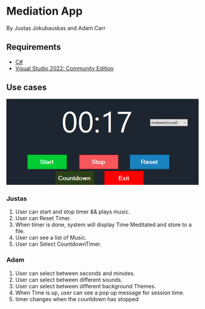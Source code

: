 # Mediation App

By Justas Jokubauskas and Adam Carr

## Requirements

- [C#](https://docs.microsoft.com/en-us/dotnet/csharp/)
- [Visual Studio 2022: Community Edition](https://visualstudio.microsoft.com/vs/community/)

## Use cases

![Screen1](image/readme/screen1.png)

### Justas

1. User can start and stop timer && plays music.
2. User can Reset Timer.
3. When timer is done, system will display Time Meditated and store to a file.
4. User can see a list of Music.
5. User can Select CountdownTimer.

### Adam

1. User can select between seconds and minutes.
2. User can select between different sounds.
3. User can select between different background Themes.
4. When Time is up, user can see a pop up message for session time.
5. timer changes when the countdown has stopped

